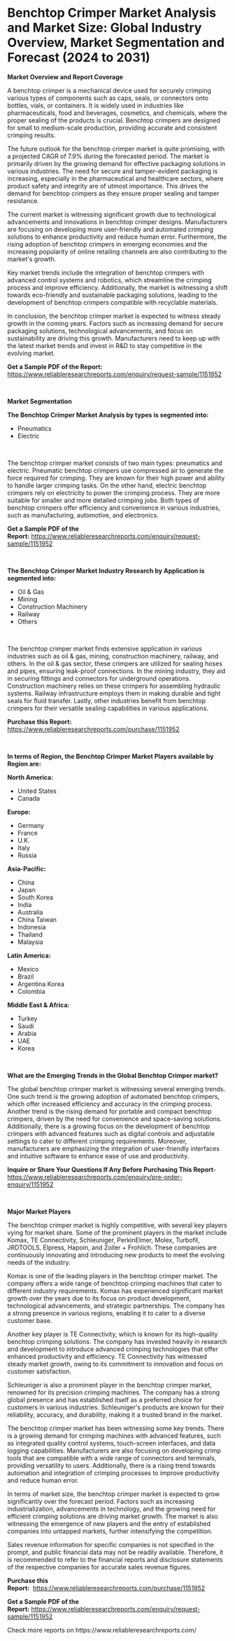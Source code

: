 <p><h1>Benchtop Crimper Market Analysis and Market Size: Global Industry Overview, Market Segmentation and Forecast (2024 to 2031)</h1></p><p><strong>Market Overview and Report Coverage</strong></p>
<p><p>A benchtop crimper is a mechanical device used for securely crimping various types of components such as caps, seals, or connectors onto bottles, vials, or containers. It is widely used in industries like pharmaceuticals, food and beverages, cosmetics, and chemicals, where the proper sealing of the products is crucial. Benchtop crimpers are designed for small to medium-scale production, providing accurate and consistent crimping results.</p><p>The future outlook for the benchtop crimper market is quite promising, with a projected CAGR of 7.9% during the forecasted period. The market is primarily driven by the growing demand for effective packaging solutions in various industries. The need for secure and tamper-evident packaging is increasing, especially in the pharmaceutical and healthcare sectors, where product safety and integrity are of utmost importance. This drives the demand for benchtop crimpers as they ensure proper sealing and tamper resistance.</p><p>The current market is witnessing significant growth due to technological advancements and innovations in benchtop crimper designs. Manufacturers are focusing on developing more user-friendly and automated crimping solutions to enhance productivity and reduce human error. Furthermore, the rising adoption of benchtop crimpers in emerging economies and the increasing popularity of online retailing channels are also contributing to the market's growth.</p><p>Key market trends include the integration of benchtop crimpers with advanced control systems and robotics, which streamline the crimping process and improve efficiency. Additionally, the market is witnessing a shift towards eco-friendly and sustainable packaging solutions, leading to the development of benchtop crimpers compatible with recyclable materials.</p><p>In conclusion, the benchtop crimper market is expected to witness steady growth in the coming years. Factors such as increasing demand for secure packaging solutions, technological advancements, and focus on sustainability are driving this growth. Manufacturers need to keep up with the latest market trends and invest in R&D to stay competitive in the evolving market.</p></p>
<p><strong>Get a Sample PDF of the Report:</strong> <a href="https://www.reliableresearchreports.com/enquiry/request-sample/1151952">https://www.reliableresearchreports.com/enquiry/request-sample/1151952</a></p>
<p>&nbsp;</p>
<p><strong>Market Segmentation</strong></p>
<p><strong>The Benchtop Crimper Market Analysis by types is segmented into:</strong></p>
<p><ul><li>Pneumatics</li><li>Electric</li></ul></p>
<p>&nbsp;</p>
<p><p>The benchtop crimper market consists of two main types: pneumatics and electric. Pneumatic benchtop crimpers use compressed air to generate the force required for crimping. They are known for their high power and ability to handle larger crimping tasks. On the other hand, electric benchtop crimpers rely on electricity to power the crimping process. They are more suitable for smaller and more detailed crimping jobs. Both types of benchtop crimpers offer efficiency and convenience in various industries, such as manufacturing, automotive, and electronics.</p></p>
<p><strong>Get a Sample PDF of the Report:</strong>&nbsp;<a href="https://www.reliableresearchreports.com/enquiry/request-sample/1151952">https://www.reliableresearchreports.com/enquiry/request-sample/1151952</a></p>
<p>&nbsp;</p>
<p><strong>The Benchtop Crimper Market Industry Research by Application is segmented into:</strong></p>
<p><ul><li>Oil & Gas</li><li>Mining</li><li>Construction Machinery</li><li>Railway</li><li>Others</li></ul></p>
<p>&nbsp;</p>
<p><p>The benchtop crimper market finds extensive application in various industries such as oil & gas, mining, construction machinery, railway, and others. In the oil & gas sector, these crimpers are utilized for sealing hoses and pipes, ensuring leak-proof connections. In the mining industry, they aid in securing fittings and connectors for underground operations. Construction machinery relies on these crimpers for assembling hydraulic systems. Railway infrastructure employs them in making durable and tight seals for fluid transfer. Lastly, other industries benefit from benchtop crimpers for their versatile sealing capabilities in various applications.</p></p>
<p><strong>Purchase this Report:</strong>&nbsp; <a href="https://www.reliableresearchreports.com/purchase/1151952">https://www.reliableresearchreports.com/purchase/1151952</a></p>
<p>&nbsp;</p>
<p><strong>In terms of Region, the Benchtop Crimper Market Players available by Region are:</strong></p>
<p>
    <p> <strong> North America: </strong>
        <ul>
            <li>United States</li>
            <li>Canada</li>
        </ul>
        </p> 
    <p> <strong> Europe: </strong>
        <ul>
            <li>Germany</li>
            <li>France</li>
            <li>U.K.</li>
            <li>Italy</li>
            <li>Russia</li>
        </ul>
        </p> 
    <p> <strong> Asia-Pacific: </strong>
        <ul>
            <li>China</li>
            <li>Japan</li>
            <li>South Korea</li>
            <li>India</li>
            <li>Australia</li>
            <li>China Taiwan</li>
            <li>Indonesia</li>
            <li>Thailand</li>
            <li>Malaysia</li>
        </ul>
        </p> 
    <p> <strong> Latin America: </strong>
        <ul>
            <li>Mexico</li>
            <li>Brazil</li>
            <li>Argentina Korea</li>
            <li>Colombia</li>
        </ul>
        </p> 
    <p> <strong> Middle East & Africa: </strong>
        <ul>
            <li>Turkey</li>
            <li>Saudi</li>
            <li>Arabia</li>
            <li>UAE</li>
            <li>Korea</li>
        </ul>
    </p>
    </p>
<p>&nbsp;</p>
<p><strong>What are the Emerging Trends in the Global Benchtop Crimper market?</strong></p>
<p><p>The global benchtop crimper market is witnessing several emerging trends. One such trend is the growing adoption of automated benchtop crimpers, which offer increased efficiency and accuracy in the crimping process. Another trend is the rising demand for portable and compact benchtop crimpers, driven by the need for convenience and space-saving solutions. Additionally, there is a growing focus on the development of benchtop crimpers with advanced features such as digital controls and adjustable settings to cater to different crimping requirements. Moreover, manufacturers are emphasizing the integration of user-friendly interfaces and intuitive software to enhance ease of use and productivity.</p></p>
<p><strong>Inquire or Share Your Questions If Any Before Purchasing This Report</strong>- <a href="https://www.reliableresearchreports.com/enquiry/pre-order-enquiry/1151952">https://www.reliableresearchreports.com/enquiry/pre-order-enquiry/1151952</a></p>
<p>&nbsp;</p>
<p><strong>Major Market Players</strong></p>
<p><p>The benchtop crimper market is highly competitive, with several key players vying for market share. Some of the prominent players in the market include Komax, TE Connectivity, Schleuniger, PerkinElmer, Molex, Turbofil, JRDTOOLS, Elpress, Hapoin, and Zoller + Frohlich. These companies are continuously innovating and introducing new products to meet the evolving needs of the industry.</p><p>Komax is one of the leading players in the benchtop crimper market. The company offers a wide range of benchtop crimping machines that cater to different industry requirements. Komax has experienced significant market growth over the years due to its focus on product development, technological advancements, and strategic partnerships. The company has a strong presence in various regions, enabling it to cater to a diverse customer base. </p><p>Another key player is TE Connectivity, which is known for its high-quality benchtop crimping solutions. The company has invested heavily in research and development to introduce advanced crimping technologies that offer enhanced productivity and efficiency. TE Connectivity has witnessed steady market growth, owing to its commitment to innovation and focus on customer satisfaction.</p><p>Schleuniger is also a prominent player in the benchtop crimper market, renowned for its precision crimping machines. The company has a strong global presence and has established itself as a preferred choice for customers in various industries. Schleuniger's products are known for their reliability, accuracy, and durability, making it a trusted brand in the market.</p><p>The benchtop crimper market has been witnessing some key trends. There is a growing demand for crimping machines with advanced features, such as integrated quality control systems, touch-screen interfaces, and data logging capabilities. Manufacturers are also focusing on developing crimp tools that are compatible with a wide range of connectors and terminals, providing versatility to users. Additionally, there is a rising trend towards automation and integration of crimping processes to improve productivity and reduce human error.</p><p>In terms of market size, the benchtop crimper market is expected to grow significantly over the forecast period. Factors such as increasing industrialization, advancements in technology, and the growing need for efficient crimping solutions are driving market growth. The market is also witnessing the emergence of new players and the entry of established companies into untapped markets, further intensifying the competition.</p><p>Sales revenue information for specific companies is not specified in the prompt, and public financial data may not be readily available. Therefore, it is recommended to refer to the financial reports and disclosure statements of the respective companies for accurate sales revenue figures.</p></p>
<p><strong>Purchase this Report:</strong>&nbsp;&nbsp;<a href="https://www.reliableresearchreports.com/purchase/1151952">https://www.reliableresearchreports.com/purchase/1151952</a></p>
<p></p>
<p><strong>Get a Sample PDF of the Report:</strong>&nbsp;<a href="https://www.reliableresearchreports.com/enquiry/request-sample/1151952">https://www.reliableresearchreports.com/enquiry/request-sample/1151952</a></p>
<p>Check more reports on https://www.reliableresearchreports.com/</p>